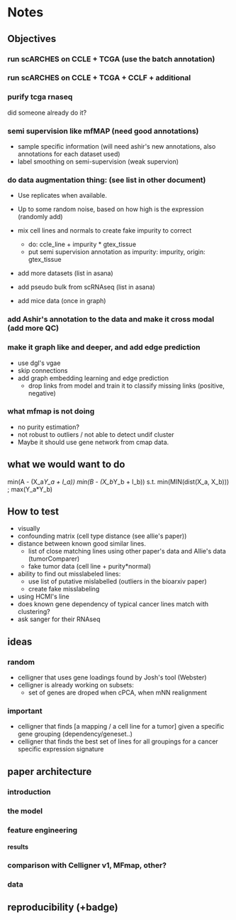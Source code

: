 # Notes

## Objectives

### run scARCHES on CCLE + TCGA (use the batch annotation)

### run scARCHES on CCLE + TCGA + CCLF + additional


### purify tcga rnaseq

 did someone already do it?
 

### semi supervision like mfMAP (need good annotations)

- sample specific information (will need ashir's new annotations, also annotations for each dataset used)
- label smoothing on semi-supervision (weak supervion)

### do data augmentation thing: (see list in other document)

- Use replicates when available.
- Up to some random noise, based on how high is the expression (randomly add)
- mix cell lines and normals to create fake impurity to correct
  - do: ccle_line + impurity * gtex_tissue
  - put semi supervision annotation as impurity: impurity, origin: gtex_tissue

- add more datasets (list in asana)
- add pseudo bulk from scRNAseq  (list in asana)

- add mice data (once in graph)

### add Ashir's annotation to the data and make it cross modal (add more QC)

### make it graph like and deeper, and add edge prediction

- use dgl's vgae
- skip connections
- add graph embedding learning and edge prediction
  - drop links from model and train it to classify missing links (positive, negative)

### what mfmap is not doing

- no purity estimation?
- not robust to outliers / not able to detect undif cluster
- Maybe it should use gene network from cmap data.

## what we would want to do

min(A - (X_a*Y_a + I_a))
min(B - (X_b*Y_b + I_b)) s.t. min(MIN(dist(X_a, X_b))) ; max(Y_a\*Y_b)

## How to test

- visually
- confounding matrix (cell type distance (see allie's paper))
- distance between known good similar lines.
  - list of close matching lines using other paper's data and Allie's data (tumorComparer)
  - fake tumor data (cell line + purity*normal)
- ability to find out misslabeled lines:
  - use list of putative mislabelled (outliers in the bioarxiv paper)
  - create fake misslabeling
- using HCMI's line
- does known gene dependency of typical cancer lines match with clustering?
- ask sanger for their RNAseq

## ideas

### random

- celligner that uses gene loadings found by Josh's tool (Webster)
- celligner is already working on subsets:
  - set of genes are droped when cPCA, when mNN realignment

### important

- celligner that finds [a mapping / a cell line for a tumor] given a specific gene grouping (dependency/geneset..)
- celligner that finds the best set of lines for all groupings for a cancer specific expression signature

## paper architecture

### introduction

### the model

### feature engineering

#### results

### comparison with Celligner v1, MFmap, other?

### data

## reproducibility (+badge)
